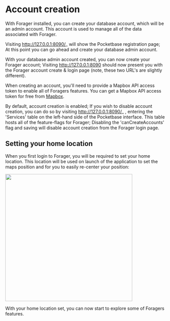 # Account creation

With Forager installed, you can create your database account,
which will be an admin account. This account is used to manage
all of the data associated with Forager.

Visiting http://127.0.0.1:8090/_ will show the Pocketbase
registration page; At this point you can go ahead and create your
database admin account.

With your database admin account created, you can now create your Forager
account; Visiting http://127.0.0.1:8090 should now present you
with the Forager account create & login page
(note, these two URL's are slightly different).

When creating an account, you'll need to provide a Mapbox API access token
to enable all of Foragers features. You can get a Mapbox API access token
for free from [Mapbox](https://account.mapbox.com/).

By default, account creation is enabled; If you wish to disable
account creation, you can do so by visiting http://127.0.0.1:8090/_
, entering the 'Services' table on the left-hand side of the
Pocketbase interface. This table hosts all of the feature-flags
for Forager; Disabling the 'canCreateAccounts' flag and saving
will disable account creation from the Forager login page.

## Setting your home location

When you first login to Forager, you will be required to set
your home location. This location will be used on launch of
the application to set the maps position and for you to easily
re-center your position:

<div class="custom-image">
    <img src="/set-home-location.png" width="400" loading="lazy" />
</div>

With your home location set, you can now start to explore
some of Foragers features.